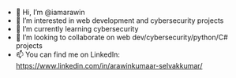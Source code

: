 - 👋 Hi, I’m @iamarawin
- 👀 I’m interested in web development and cybersecurity projects
- 🌱 I’m currently learning cybersecurity
- 💞️ I’m looking to collaborate on web dev/cybersecurity/python/C# projects
- 📫 You can find me on LinkedIn: https://www.linkedin.com/in/arawinkumaar-selvakkumar/

<!---
iamarawin/iamarawin is a ✨ special ✨ repository because its `README.md` (this file) appears on your GitHub profile.
You can click the Preview link to take a look at your changes.
--->
